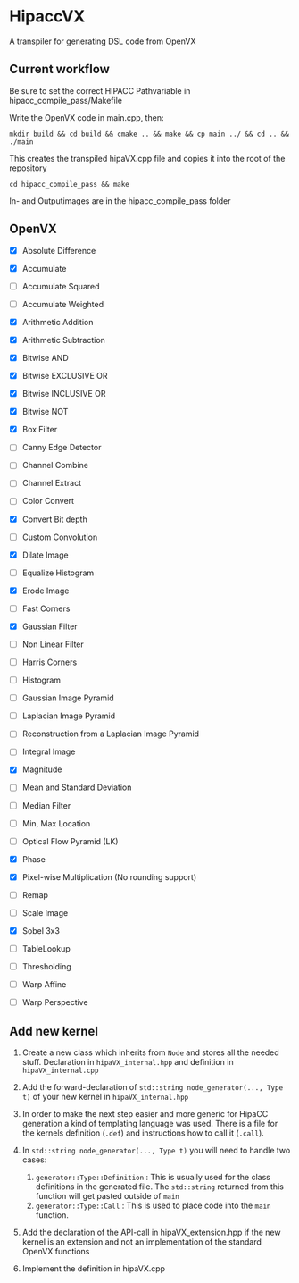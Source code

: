 # HipaccVX
A transpiler for generating DSL code from OpenVX


## Current workflow
Be sure to set the correct HIPACC Pathvariable in hipacc_compile_pass/Makefile

Write the OpenVX code in main.cpp, then:

```mkdir build && cd build && cmake .. && make && cp main ../ && cd .. && ./main```

This creates the transpiled hipaVX.cpp file and copies it into the root of the repository

```cd hipacc_compile_pass && make```

In- and Outputimages are in the hipacc_compile_pass folder



## OpenVX

- [x] Absolute Difference
- [x] Accumulate
- [ ] Accumulate Squared
- [ ] Accumulate Weighted
- [x] Arithmetic Addition
- [x] Arithmetic Subtraction
- [x] Bitwise AND
- [x] Bitwise EXCLUSIVE OR
- [x] Bitwise INCLUSIVE OR
- [x] Bitwise NOT
- [x] Box Filter
- [ ] Canny Edge Detector
- [ ] Channel Combine
- [ ] Channel Extract
- [ ] Color Convert
- [x] Convert Bit depth
- [ ] Custom Convolution
- [x] Dilate Image
- [ ] Equalize Histogram
- [x] Erode Image
- [ ] Fast Corners
- [x] Gaussian Filter
- [ ] Non Linear Filter
- [ ] Harris Corners
- [ ] Histogram
- [ ] Gaussian Image Pyramid
- [ ] Laplacian Image Pyramid
- [ ] Reconstruction from a Laplacian Image Pyramid
- [ ] Integral Image
- [x] Magnitude
- [ ] Mean and Standard Deviation
- [ ] Median Filter
- [ ] Min, Max Location
- [ ] Optical Flow Pyramid (LK)
- [x] Phase
- [x] Pixel-wise Multiplication (No rounding support)
- [ ] Remap
- [ ] Scale Image
- [x] Sobel 3x3
- [ ] TableLookup
- [ ] Thresholding
- [ ] Warp Affine
- [ ] Warp Perspective




##  Add new kernel

1. Create a new class which inherits from `Node` and stores all the needed stuff. Declaration in `hipaVX_internal.hpp` and definition in `hipaVX_internal.cpp`

1. Add the forward-declaration of `std::string node_generator(..., Type t)` of your new kernel in `hipaVX_internal.hpp`

1. In order to make the next step easier and more generic for HipaCC generation a kind of templating language was used. There is a file for the kernels definition (`.def`) and instructions how to call it (`.call`).

1. In `std::string node_generator(..., Type t)` you will need to handle two cases:
    1. `generator::Type::Definition` : This is usually used for the class definitions in the generated file. The `std::string` returned from this function will get pasted outside of `main`
    1. `generator::Type::Call` : This is used to place code into the `main` function.

1. Add the declaration of the API-call in hipaVX_extension.hpp if the new kernel is an extension and not an implementation of the standard OpenVX functions

1. Implement the definition in hipaVX.cpp

